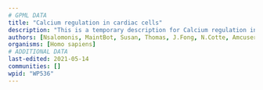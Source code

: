```yaml
---
# GPML DATA
title: "Calcium regulation in cardiac cells"
description: "This is a temporary description for Calcium regulation in cardiac cells"
authors: [Nsalomonis, MaintBot, Susan, Thomas, J.Fong, N.Cotte, Amcuser, Jildau, Khanspers, AlexanderPico, MartijnVanIersel, Christine Chichester, Metalmephisto, DeSl, Marvin M2, Fehrhart, Egonw, Eweitz]
organisms: [Homo sapiens]
# ADDITIONAL DATA
last-edited: 2021-05-14
communities: []
wpid: "WP536"
---
```

